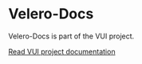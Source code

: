 # Velero-Docs

Velero-Docs is part of the VUI project.

[Read VUI project documentation](https://vui.seriohub.com/)
